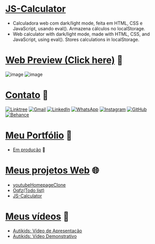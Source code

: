 # [JS-Calculator](https://samubarreto.github.io/js-calculator/)
+ Calculadora web com dark/light mode, feita em HTML, CSS e JavaScript, usando eval(). Armazena cálculos no localStorage.
+ Web calculator with dark/light mode, made with HTML, CSS, and JavaScript, using eval(). Stores calculations in localStorage.

# [Web Preview (Click here)](https://samubarreto.github.io/js-calculator/) 👀

![image](https://github.com/samubarreto/js-calculator/assets/70921394/edebf315-3b72-49d1-a2e9-a74d2942142d)
![image](https://github.com/samubarreto/js-calculator/assets/70921394/bb80dcca-636e-442b-b9d0-c424a9369530)

# [Contato](https://linktr.ee/sampereirabrt) 📧
[![Linktree](https://img.shields.io/badge/linktree-1de9b6?style=for-the-badge&logo=linktree&logoColor=white)](https://linktr.ee/sampereirabrt)
[![Gmail](https://img.shields.io/badge/Gmail-D14836?style=for-the-badge&logo=gmail&logoColor=white)](mailto:samu.barreto2004@gmail.com)
[![LinkedIn](https://img.shields.io/badge/linkedin-%230077B5.svg?style=for-the-badge&logo=linkedin&logoColor=white)](https://www.linkedin.com/in/samubarreto/)
[![WhatsApp](https://img.shields.io/badge/WhatsApp-25D366?style=for-the-badge&logo=whatsapp&logoColor=white)](https://api.whatsapp.com/send?phone=5514997973585)
[![Instagram](https://img.shields.io/badge/Instagram-%23E4405F.svg?style=for-the-badge&logo=Instagram&logoColor=white)](https://www.instagram.com/sampereirabrt/)
[![GitHub](https://img.shields.io/badge/github-%23121011.svg?style=for-the-badge&logo=github&logoColor=white)](https://github.com/samubarreto)
[![Behance](https://img.shields.io/badge/Behance-1769ff?style=for-the-badge&logo=behance&logoColor=white)](https://www.behance.net/sampbrtdesign)

# [Meu Portfólio](https://github.com/samubarreto/Portfolio) 📁
+ [Em produção](https://samubarreto.github.io/Portfolio/) 🔨

# [Meus projetos Web](https://linktr.ee/sampereirabrt) 🌐
+ [youtubeHomepageClone](https://samubarreto.github.io/youtubeHomepageClone/)
+ [Oqfz(Todo list)](https://samubarreto.github.io/Oqfz-Todo-list/)
+ [JS-Calculator](https://samubarreto.github.io/js-calculator/)

# [Meus vídeos](https://linktr.ee/sampereirabrt) 🎥
+ [Autikids: Vídeo de Apresentação](https://www.youtube.com/watch?v=gwaOvcCb9-w)
+ [Autikids: Vídeo Demonstrativo](https://www.youtube.com/watch?v=HsBhddAzQME)
